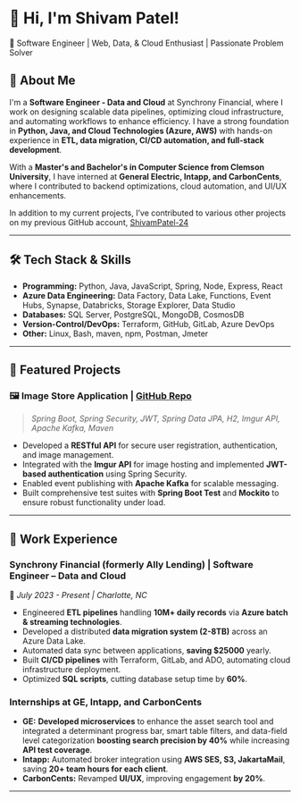# 👋 Hi, I'm Shivam Patel! 

🚀 Software Engineer | Web, Data, & Cloud Enthusiast | Passionate Problem Solver

## 🔹 About Me
I'm a **Software Engineer - Data and Cloud** at Synchrony Financial, where I work on designing scalable data pipelines, optimizing cloud infrastructure, and automating workflows to enhance efficiency. I have a strong foundation in **Python, Java, and Cloud Technologies (Azure, AWS)** with hands-on experience in **ETL, data migration, CI/CD automation, and full-stack development**.

With a **Master's and Bachelor's in Computer Science from Clemson University**, I have interned at **General Electric, Intapp, and CarbonCents**, where I contributed to backend optimizations, cloud automation, and UI/UX enhancements.

In addition to my current projects, I’ve contributed to various other projects on my previous GitHub account, [ShivamPatel-24](https://github.com/ShivamPatel-24)

---

## 🛠 Tech Stack & Skills

- **Programming:** Python, Java, JavaScript, Spring, Node, Express, React
- **Azure Data Engineering:** Data Factory, Data Lake, Functions, Event Hubs, Synapse, Databricks, Storage Explorer, Data Studio
- **Databases:** SQL Server, PostgreSQL, MongoDB, CosmosDB
- **Version-Control/DevOps:** Terraform, GitHub, GitLab, Azure DevOps
- **Other:** Linux, Bash, maven, npm, Postman, Jmeter

---

## 🌟 Featured Projects

### 🖼️ **Image Store Application** | [GitHub Repo](https://github.com/ShivamPatel-Code/Image-Store-Application)
> *Spring Boot, Spring Security, JWT, Spring Data JPA, H2, Imgur API, Apache Kafka, Maven*

- Developed a **RESTful API** for secure user registration, authentication, and image management.
- Integrated with the **Imgur API** for image hosting and implemented **JWT-based authentication** using Spring Security.
- Enabled event publishing with **Apache Kafka** for scalable messaging.
- Built comprehensive test suites with **Spring Boot Test** and **Mockito** to ensure robust functionality under load.

---

## 💼 Work Experience
### **Synchrony Financial (formerly Ally Lending) | Software Engineer – Data and Cloud**
📍 *July 2023 - Present | Charlotte, NC*
- Engineered **ETL pipelines** handling **10M+ daily records** via **Azure batch & streaming technologies**.
- Developed a distributed **data migration system (2-8TB)** across an Azure Data Lake.
- Automated data sync between applications, **saving $25000** yearly.
- Built **CI/CD pipelines** with Terraform, GitLab, and ADO, automating cloud infrastructure deployment.
- Optimized **SQL scripts**, cutting database setup time by **60%**.

### **Internships at GE, Intapp, and CarbonCents**
- **GE:** **Developed microservices** to enhance the asset search tool and integrated a determinant progress bar, smart table filters, and data-field level categorization **boosting search precision by 40%** while increasing **API test coverage**.
- **Intapp:** Automated broker integration using **AWS SES, S3, JakartaMail**, saving **20+ team hours for each client**.
- **CarbonCents:** Revamped **UI/UX**, improving engagement **by 20%**.

---
